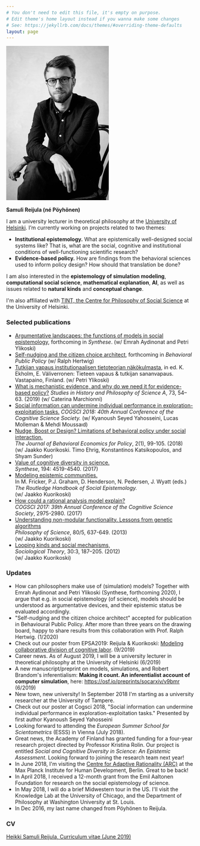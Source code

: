 ```yaml
---
# You don't need to edit this file, it's empty on purpose.
# Edit theme's home layout instead if you wanna make some changes
# See: https://jekyllrb.com/docs/themes/#overriding-theme-defaults
layout: page
---
```

<img class="pull-right" src="/assets/pic2_small.jpg"  alt="Samuli Reijula" title="Samuli Reijula (photo by Antti Rintala)"/>

**Samuli Reijula (né Pöyhönen)**

I am a university lecturer in theoretical philosophy at the <a href="https://www.helsinki.fi/en/faculty-of-arts/research/disciplines/philosophy-history-and-art/philosophy" target="_blank">University of Helsinki</a>. I’m currently working on projects related to two themes:  
- **Institutional epistemology.** What are epistemically well-designed social systems like? That is, what are the social, cognitive and institutional conditions of well-functioning scientific research?
- **Evidence-based policy.** How are findings from the behavioral sciences used to inform policy design? How should that translation be done?  

I am also interested in the **epistemology of simulation modeling**, **computational social science**, **mathematical explanation**, **AI**, as well as issues related to **natural kinds** and **conceptual change**.

I'm also affiliated with <a href="http://www.helsinki.fi/tint/" target="_blank">TINT, the Centre for Philosophy of Social Science</a> at the University of Helsinki.

### Selected publications

- <a href="http://philsci-archive.pitt.edu/17067/" target="_blank">Argumentative landscapes: the functions of models in social epistemology</a>, forthcoming in *Synthese*. (w/ Emrah Aydinonat and Petri Ylikoski)
- <a href="https://osf.io/preprints/socarxiv/24dwn/" target="_blank">Self-nudging and the citizen choice architect</a>, forthcoming in *Behavioral Public Policy* (w/ Ralph Hertwig)
- <a href="https://tuhat.helsinki.fi/ws/portalfiles/portal/136411434/reijula_ja_ylikoski2020_institutionaalinen_tietoteoria.pdf" target="_blank">Tutkijan vapaus institutionaalisen tietoteorian näkökulmasta</a>, in ed. K. Ekholm, E. Väliverronen: Tieteen vapaus & tutkijan sananvapaus. Vastapaino, Finland. (w/ Petri Ylikoski)
- <a href="https://osf.io/preprints/socarxiv/4ufbm/" target="_blank">What is mechanistic evidence, and why do we need it for evidence-based policy?</a> *Studies in History and Philosophy of Science A*, 73, 54–63. (2019)
(w/ Caterina Marchionni)
- <a href="https://psyarxiv.com/upv8k" target="_blank">Social information can undermine individual performance in exploration-exploitation tasks.</a>
*COGSCI 2018: 40th Annual Conference of the Cognitive Science Society.*
(w/ Kyanoush Seyed Yahosseini, Lucas Molleman & Mehdi Moussaıd)
- <a href="http://sabeconomics.org/wordpress/wp-content/uploads/JBEP-2-1-14.pdf" target="_blank">Nudge, Boost or Design? Limitations of behavioral policy under social interaction.</a>   
*The Journal of Behavioral Economics for Policy*,  2(1), 99-105. (2018)  
(w/ Jaakko Kuorikoski. Timo Ehrig, Konstantinos Katsikopoulos, and Shyam Sunder)
- <a href="/assets/broadcasting_final.pdf" target="_blank">Value of cognitive diversity in science.</a>    
*Synthese*, 194: 4519-4540. (2017)
- <a href="https://osf.io/preprints/socarxiv/au54j" target="_blank">Modeling epistemic communities.</a>  
In M. Fricker, P.J. Graham, D. Henderson, N. Pedersen, J. Wyatt (eds.) *The Routledge Handbook of Social Epistemology.*  
(w/ Jaakko Kuorikoski)
- <a href="https://mindmodeling.org/cogsci2017/papers/0563/index.html" target="_blank">How could a rational analysis model explain?</a>  
*COGSCI 2017: 39th Annual Conference of the Cognitive Science Society*,  2975-2980. (2017)
- <a href="/assets/kuorikoski_and_poyhonen2013.pdf" target="_blank">Understanding non-modular functionality. Lessons from genetic algorithms</a>  
*Philosophy of Science*, 80/5, 637-649. (2013)  
(w/ Jaakko Kuorikoski)
- <a href="/assets/kuorikoski-poyhonen-looping-kinds.pdf" target="_blank">Looping kinds and social mechanisms,</a>  
*Sociological Theory*, 30:3, 187–205. (2012)  
(w/ Jaakko Kuorikoski)

### Updates
- How can philosophers make use of (simulation) models? Together with Emrah Aydinonat and Petri Ylikoski (Synthese, forthcoming 2020), I argue that e.g. in social epistemology (of science), models should be understood as argumentative devices, and their epistemic status be evaluated accordingly.
- "Self-nudging and the citizen choice architect" accepted for publication in Behavioural Public Policy. After more than three years on the drawing board, happy to share results from this collaboration with Prof. Ralph Hertwig. (1/2020)
- Check out our poster from EPSA2019: Reijula & Kuorikoski: <a href="/assets/reijula_kuorikoski_poster_2019_09_08.pdf" target="_blank">Modeling collaborative division of cognitive labor</a>. (9/2019)
- Career news. As of August 2019, I will be a university lecturer in theoretical philosophy at the University of Helsinki (6/2019)
- A new manuscript/preprint on models, simulations, and Robert Brandom's inferentialism: **Making it count. An inferentialist account of computer simulation**, here: <a href="https://osf.io/preprints/socarxiv/v9bmr" target="_blank">https://osf.io/preprints/socarxiv/v9bmr</a> (6/2019)
- New town, new university! In September 2018 I'm starting as a university researcher at the University of Tampere.
- Check out our poster at Cogsci 2018, "Social information can undermine individual performance in exploration-exploitation tasks." Presented by first author Kyanoush Seyed Yahosseini
- Looking forward to attending the *European Summer School for Scientometrics* (ESSS) in Vienna (July 2018).
- Great news, the Academy of Finland has granted funding for a four-year research project directed by Professor Kristina Rolin. Our project is entitled *Social and Cognitive Diversity in Science: An Epistemic Assessment*. Looking forward to joining the research team next year!  
- In June 2018, I'm visiting the <a href="https://www.mpib-berlin.mpg.de/en/research/adaptive-rationality" target="_blank">Centre for Adaptive Rationality (ARC)</a> at the Max Planck Institute for Human Development, Berlin. Great to be back!
- In April 2018, I received a 12-month grant from the Emil Aaltonen Foundation for research on the social epistemology of science.
- In May 2018, I will do a brief Midwestern tour in the US. I'll visit the Knowledge Lab at the University of Chicago, and the Department of Philosophy at Washington University at St. Louis.
- In Dec 2016, my last name changed from Pöyhönen to Reijula.

### CV

<a href="/assets/reijula_cv.pdf" target="_blank">Heikki Samuli Reijula, Curriculum vitae (June 2019)</a>
